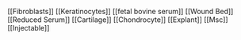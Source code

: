 [[Fibroblasts]]
[[Keratinocytes]]
[[fetal bovine serum]]
[[Wound Bed]]
[[Reduced Serum]]
[[Cartilage]]
[[Chondrocyte]]
[[Explant]]
[[Msc]]
[[Injectable]]
